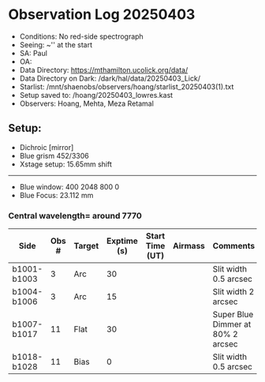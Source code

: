 # Observation Log 20250403

* Conditions: No red-side spectrograph
* Seeing: ~'' at the start
* SA: Paul
* OA: 
* Data Directory: https://mthamilton.ucolick.org/data/
* Data Directory on Dark: /dark/hal/data/20250403_Lick/
* Starlist: /mnt/shaenobs/observers/hoang/starlist_20250403(1).txt
* Setup saved to: /hoang/20250403_lowres.kast
* Observers: Hoang, Mehta, Meza Retamal

## Setup: 

* Dichroic [mirror]
* Blue grism 452/3306
* Xstage setup: 15.65mm shift
----------------------------
* Blue window: 400 2048 800 0
* Blue Focus: 23.112 mm 

### Central wavelength= around 7770


| Side | Obs #     | Target    | Exptime (s) | Start Time (UT) | Airmass | Comments                                                   |
|------|-----------|-----------|-------------|-----------------|---------|------------------------------------------------------------|
|b1001-b1003|3|Arc        |30| ||Slit width 0.5 arcsec|
|b1004-b1006|3|Arc        |15| ||Slit width 2 arcsec|
|b1007-b1017|11|Flat        |30| ||Super Blue Dimmer at 80% 2 arcsec|
|b1018-b1028|11|Bias        |0| ||Slit width 0.5 arcsec|
